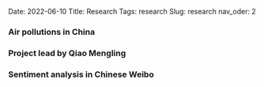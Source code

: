 Date: 2022-06-10
Title: Research
Tags: research
Slug: research
nav_oder: 2

### Air pollutions in China



### Project lead by Qiao Mengling





### Sentiment analysis in Chinese Weibo

